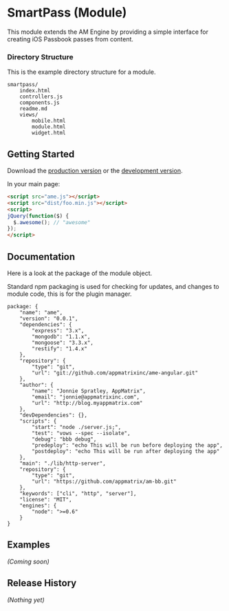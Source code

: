# SmartPass (Module)
This module extends the AM Engine by providing a simple interface for creating iOS Passbook passes from content.

### Directory Structure
This is the example directory structure for a module.

	smartpass/
		index.html
		controllers.js
		components.js
		readme.md
		views/
			mobile.html
			module.html
			widget.html
		


## Getting Started
Download the [production version][min] or the [development version][max].

[min]: https://raw.github.com/appmatrixinc/appmatrix.js/master/dist/appmatrix.min.js
[max]: https://raw.github.com/appmatrixinc/appmatrix.js/master/dist/appmatrix.js



In your main page:

```html
<script src="ame.js"></script>
<script src="dist/foo.min.js"></script>
<script>
jQuery(function($) {
  $.awesome(); // "awesome"
});
</script>
```



## Documentation
Here is a look at the package of the module object.


Standard npm packaging is used for checking for updates, and changes to module code, this is for the plugin manager.

	package: {
	    "name": "ame",
	    "version": "0.0.1",
	    "dependencies": {
	        "express": "3.x",
	        "mongodb": "1.1.x",
	        "mongoose": "3.3.x",
	        "restify": "1.4.x"
	    },
	    "repository": {
	        "type": "git",
	        "url": "git://github.com/appmatrixinc/ame-angular.git"
	    },
	    "author": {
	        "name": "Jonnie Spratley, AppMatrix",
	        "email": "jonnie@appmatrixinc.com",
	        "url": "http://blog.myappmatrix.com"
	    },
	    "devDependencies": {},
	    "scripts": {
	        "start": "node ./server.js;",
	        "test": "vows --spec --isolate",
	        "debug": "bbb debug",
	        "predeploy": "echo This will be run before deploying the app",
	        "postdeploy": "echo This will be run after deploying the app"
	    },
	    "main": "./lib/http-server",
	    "repository": {
	        "type": "git",
	        "url": "https://github.com/appmatrix/am-bb.git"
	    },
	    "keywords": ["cli", "http", "server"],
	    "license": "MIT",
	    "engines": {
	        "node": ">=0.6"
	    }
	}









## Examples
_(Coming soon)_

## Release History
_(Nothing yet)_









